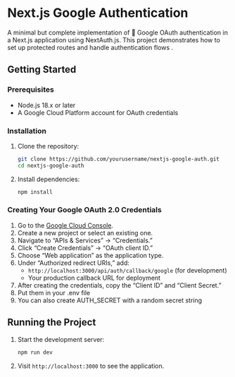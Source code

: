 # Next.js Google Authentication

A minimal but complete implementation of 🔐 Google OAuth authentication in a Next.js application using NextAuth.js. This project demonstrates how to set up protected routes and handle authentication flows .

## Getting Started

### Prerequisites

- Node.js 18.x or later
- A Google Cloud Platform account for OAuth credentials

### Installation

1. Clone the repository:

   ```bash
   git clone https://github.com/yourusername/nextjs-google-auth.git
   cd nextjs-google-auth
   ```

2. Install dependencies:

   ```bash
   npm install
   ```

### Creating Your Google OAuth 2.0 Credentials

1. Go to the [Google Cloud Console](https://console.cloud.google.com/).
2. Create a new project or select an existing one.
3. Navigate to “APIs & Services” → “Credentials.”
4. Click “Create Credentials” → “OAuth client ID.”
5. Choose “Web application” as the application type.
6. Under “Authorized redirect URIs,” add:
   - `http://localhost:3000/api/auth/callback/google` (for development)
   - Your production callback URL for deployment
7. After creating the credentials, copy the “Client ID” and “Client Secret.”
8. Put them in your .env file
9. You can also create AUTH_SECRET with a random secret string

## Running the Project

1. Start the development server:

   ```bash
   npm run dev
   ```

2. Visit `http://localhost:3000` to see the application.

